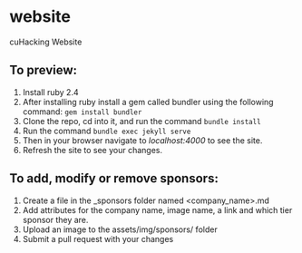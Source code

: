 # website
cuHacking Website

## To preview:
1. Install ruby 2.4
2. After installing ruby install a gem called bundler using the following command: `gem install bundler`
3. Clone the repo, cd into it, and run the command `bundle install`
4. Run the command `bundle exec jekyll serve`
5. Then in your browser navigate to _localhost:4000_ to see the site.
6. Refresh the site to see your changes.

## To add, modify or remove sponsors:
1. Create a file in the _sponsors folder named <company_name>.md
2. Add attributes for the company name, image name, a link and which tier sponsor they are.
3. Upload an image to the assets/img/sponsors/ folder
4. Submit a pull request with your changes
